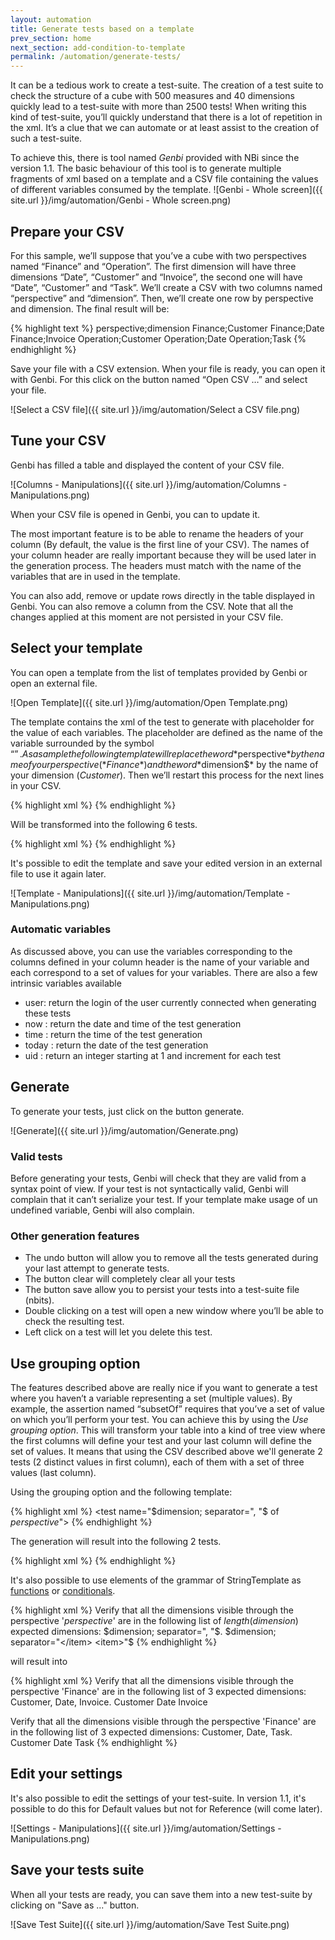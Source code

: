 ```yaml
---
layout: automation
title: Generate tests based on a template
prev_section: home
next_section: add-condition-to-template
permalink: /automation/generate-tests/
---
```

It can be a tedious work to create a test-suite. The creation of a test suite to check the structure of a cube with 500 measures and 40 dimensions quickly lead to a test-suite with more than 2500 tests! When writing this kind of test-suite, you’ll quickly understand that there is a lot of repetition in the xml. It’s a clue that we can automate or at least assist to the creation of such a test-suite.

To achieve this, there is tool named *Genbi* provided with NBi since the version 1.1. The basic behaviour of this tool is to generate multiple fragments of xml based on a template and a CSV file containing the values of different variables consumed by the template.
![Genbi - Whole screen]({{ site.url }}/img/automation/Genbi - Whole screen.png)

## Prepare your CSV

For this sample, we’ll suppose that you’ve a cube with two perspectives named “Finance” and “Operation”. The first dimension will have three dimensions “Date”, “Customer” and “Invoice”, the second one will have “Date”, “Customer” and “Task”. We’ll create a CSV with two columns named “perspective” and “dimension”. Then, we’ll create one row by perspective and dimension. The final result will be:

{% highlight text %}
perspective;dimension
Finance;Customer
Finance;Date
Finance;Invoice
Operation;Customer
Operation;Date
Operation;Task
{% endhighlight %}

Save your file with a CSV extension. When your file is ready, you can open it with Genbi. For this click on the button named “Open CSV …” and select your file.

![Select a CSV file]({{ site.url }}/img/automation/Select a CSV file.png)

## Tune your CSV

Genbi has filled a table and displayed the content of your CSV file.

![Columns - Manipulations]({{ site.url }}/img/automation/Columns - Manipulations.png)

When your CSV file is opened in Genbi, you can to update it.

The most important feature is to be able to rename the headers of your column (By default, the value is the first line of your CSV). The names of your column header are really important because they will be used later in the generation process. The headers must match with the name of the variables that are in used in the template.

You can also add, remove or update rows directly in the table displayed in Genbi. You can also remove a column from the CSV. Note that all the changes applied at this moment are not persisted in your CSV file.

## Select your template

You can open a template from the list of templates provided by Genbi or open an external file.

![Open Template]({{ site.url }}/img/automation/Open Template.png)

The template contains the xml of the test to generate with placeholder for the value of each variables. The placeholder are defined as the name of the variable surrounded by the symbol “$”. As a sample the following template will replace the word *$perspective$* by the name of your perspective (*Finance*) and the word *$dimension$* by the name of your dimension (*Customer*). Then we’ll restart this process for the next lines in your CSV.

{% highlight xml %}
<test name="$dimension$ of $perspective$"/>
{% endhighlight %}

Will be transformed into the following 6 tests.

{% highlight xml %}
<test name="Customer of Finance"/>
<test name="Date of Finance"/>
<test name="Invoice of Finance"/>
<test name="Customer of Operation"/>
<test name="Date of Operation"/>
<test name="Task of Operation"/>
{% endhighlight %}

It's possible to edit the template and save your edited version in an external file to use it again later.

![Template - Manipulations]({{ site.url }}/img/automation/Template - Manipulations.png)

### Automatic variables

As discussed above, you can use the variables corresponding to the columns defined in your column header is the name of your variable and each correspond to a set of values for your variables. There are also a few intrinsic variables available

* user: return the login of the user currently connected when generating these tests
* now : return the date and time of the test generation
* time : return the time of the test generation
* today : return the date of the test generation
* uid : return an integer starting at 1 and increment for each test

## Generate

To generate your tests, just click on the button generate.

![Generate]({{ site.url }}/img/automation/Generate.png)

### Valid tests

Before generating your tests, Genbi will check that they are valid from a syntax point of view. If your test is not syntactically valid, Genbi will complain that it can’t serialize your test. If your template make usage of un undefined variable, Genbi will also complain.

### Other generation features

* The undo button will allow you to remove all the tests generated during your last attempt to generate tests.
* The button clear will completely clear all your tests
* The button save allow you to persist your tests into a test-suite file (nbits).
* Double clicking on a test will open a new window where you’ll be able to check the resulting test.
* Left click on a test will let you delete this test.

## Use grouping option

The features described above are really nice if you want to generate a test where you haven’t a variable representing a set (multiple values). By example, the assertion named “subsetOf” requires that you’ve a set of value on which you’ll perform your test.
You can achieve this by using the *Use grouping option*. This will transform your table into a kind of tree view where the first columns will define your test and your last column will define the set of values. It means that using the CSV described above we'll generate 2 tests (2 distinct values in first column), each of them with a set of three values (last column).

Using the grouping option and the following template:

{% highlight xml %}
<test name="$dimension; separator=", "$ of $perspective$">
{% endhighlight %}

The generation will result into the following 2 tests.

{% highlight xml %}
<test name="Customer, Date, Invoice of Finance"/>
<test name="Customer, Date, Task of Operation"/>
{% endhighlight %}

It's also possible to use elements of the grammar of StringTemplate as [functions](http://www.antlr.org/wiki/display/ST4/StringTemplate+cheat+sheet#StringTemplatecheatsheet-functions) or [conditionals](http://www.antlr.org/wiki/display/ST4/Templates#Templates-conditionals).

{% highlight xml %}
<test name="All dimensions in perspective '$perspective$' are a subset of these $length(dimension)$ elements">
	<description>Verify that all the dimensions visible through the perspective '$perspective$' are in the following list of $length(dimension)$ expected dimensions: $dimension; separator=", "$.</description>
	<edition author="$username$" created="$now$"/>
	<system-under-test>
		<structure>
			<dimensions perspective="$perspective$"/>
		</structure>
	</system-under-test>
	<assert>
		<subsetOf>
			<item>$dimension; separator="</item>
			<item>"$</item>
		</subsetOf>
	</assert>
</test>
{% endhighlight %}

will result into

{% highlight xml %}
<test name="All dimensions in perspective 'Finance' are a subset of these 3 elements">
	<description>Verify that all the dimensions visible through the perspective 'Finance' are in the following list of 3 expected dimensions: Customer, Date, Invoice.</description>
	<edition author="Myself" created="2013-04-27T14:40:12"/>
	<system-under-test>
		<structure>
			<dimensions perspective="Finance"/>
		</structure>
	</system-under-test>
	<assert>
		<subsetOf>
			<item>Customer</item>
			<item>Date</item>
			<item>Invoice</item>
		</subsetOf>
	</assert>
</test>

<test name="All dimensions in perspective 'Operation' are a subset of these 3 elements">
	<description>Verify that all the dimensions visible through the perspective 'Finance' are in the following list of 3 expected dimensions: Customer, Date, Task.</description>
	<edition author="Myself" created="2013-04-27T14:40:12"/>
	<system-under-test>
		<structure>
			<dimensions perspective="Operation"/>
		</structure>
	</system-under-test>
	<assert>
		<subsetOf>
			<item>Customer</item>
			<item>Date</item>
			<item>Task</item>
		</subsetOf>
	</assert>
</test>
{% endhighlight %}

## Edit your settings

It's also possible to edit the settings of your test-suite. In version 1.1, it's possible to do this for Default values but not for Reference (will come later).


![Settings - Manipulations]({{ site.url }}/img/automation/Settings - Manipulations.png)

## Save your tests suite
When all your tests are ready, you can save them into a new test-suite by clicking on "Save as ..." button.

![Save Test Suite]({{ site.url }}/img/automation/Save Test Suite.png)
